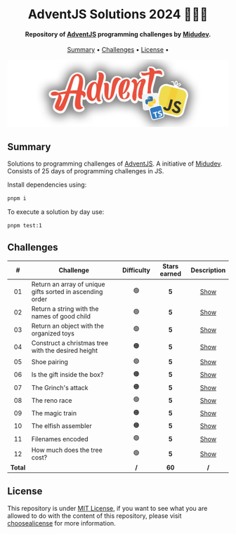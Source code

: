 <h1 align="center">
    AdventJS Solutions 2024 🎅🎄🎁
</h1>

<h4 align="center">
    Repository of <a href="https://adventjs.dev/" target="_blank">AdventJS<a> programming challenges by <a href="https://www.linkedin.com/in/midudev/" target="_blank">Midudev</a>.
</h4>

<p align="center">
    <a href="#----summary">Summary</a> •
    <a href="#----challenges">Challenges</a> •
    <a href="#----license">License</a> •
</p>

<p align="center">
    <img src="./.github/adventjs-logo.png" width="625">
</p>

<h2>
    Summary
</h2>

<p>
    Solutions to programming challenges of <a href="https://adventjs.dev/" target="_blank">AdventJS<a>. A initiative of <a href="https://www.linkedin.com/in/midudev/" target="_blank">Midudev</a>. Consists of 25 days of programming challenges in JS.
</p>

Install dependencies using:

```sh
pnpm i
```

To execute a solution by day use:

```sh
pnpm test:1
```

<h2>
    Challenges
</h2>

|     #     | Challenge                                                 | Difficulty | Stars earned |   Description    |
| :-------: | --------------------------------------------------------- | :--------: | :----------: | :--------------: |
|    01     | Return an array of unique gifts sorted in ascending order |     🟢     |    **5**     | [Show](./src/1)  |
|    02     | Return a string with the names of good child              |     🟢     |    **5**     | [Show](./src/2)  |
|    03     | Return an object with the organized toys                  |     🟢     |    **5**     | [Show](./src/3)  |
|    04     | Construct a christmas tree with the desired height        |     🟠     |    **5**     | [Show](./src/4)  |
|    05     | Shoe pairing                                              |     🟢     |    **5**     | [Show](./src/5)  |
|    06     | Is the gift inside the box?                               |     🟠     |    **5**     | [Show](./src/6)  |
|    07     | The Grinch's attack                                       |     🟠     |    **5**     | [Show](./src/7)  |
|    08     | The reno race                                             |     🟢     |    **5**     | [Show](./src/8)  |
|    09     | The magic train                                           |     🟠     |    **5**     | [Show](./src/9)  |
|    10     | The elfish assembler                                      |     🟠     |    **5**     | [Show](./src/10) |
|    11     | Filenames encoded                                         |     🟢     |    **5**     | [Show](./src/11) |
|    12     | How much does the tree cost?                              |     🟢     |    **5**     | [Show](./src/12) |
| **Total** |                                                           |   **/**    |    **60**    |      **/**       |

<h2>
    License
</h2>
<p>
    This repository is under <a href="./LICENSE" target="_blank">MIT License</a>, if you want to see what you are allowed to do with the content of this repository, please visit <a href="https://choosealicense.com/licenses/" target="_blank">choosealicense</a> for more information.
</p>
